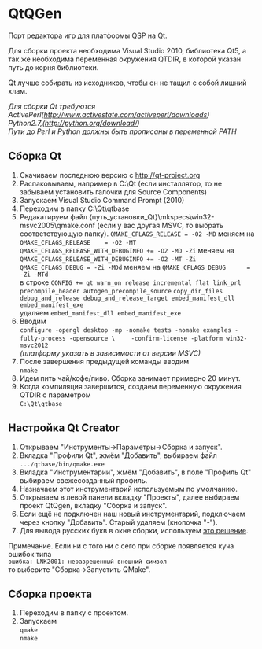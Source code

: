 QtQGen
======
Порт редактора игр для платформы QSP на Qt.

Для сборки проекта необходима Visual Studio 2010, библиотека Qt5, а так же необходима переменная окружения QTDIR,
в которой указан путь до корня библиотеки.

Qt лучше собирать из исходников, чтобы он не тащил с собой лишний хлам.  

*Для сборки Qt требуются*  
*ActivePerl(http://www.activestate.com/activeperl/downloads)*  
*Python2.7,(http://python.org/download/)*  
*Пути до Perl и Python должны быть прописаны в переменной PATH*

Сборка Qt
-------------------
1. Скачиваем последнюю версию с http://qt-project.org
2. Распаковываем, например в C:\Qt (если инсталлятор, то не забываем установить галочки для Source Components)
3. Запускаем Visual Studio Command Prompt (2010)
4. Переходим в папку C:\Qt\qtbase
5. Редакатируем файл {путь_установки_Qt}\mkspecs\win32-msvc2005\qmake.conf (если у вас другая MSVC, то выбрать соответствующую папку).
    `QMAKE_CFLAGS_RELEASE = -O2 -MD` меняем на `QMAKE_CFLAGS_RELEASE    = -O2 -MT`
    `QMAKE_CFLAGS_RELEASE_WITH_DEBUGINFO += -O2 -MD -Zi` меняем на `QMAKE_CFLAGS_RELEASE_WITH_DEBUGINFO += -O2 -MT -Zi`
    `QMAKE_CFLAGS_DEBUG = -Zi -MDd` меняем на `QMAKE_CFLAGS_DEBUG      = -Zi -MTd`
    <br/>в строке `CONFIG += qt warn_on release incremental flat link_prl precompile_header autogen_precompile_source` 
    `copy_dir_files debug_and_release debug_and_release_target embed_manifest_dll embed_manifest_exe`
    <br/>удаляем `embed_manifest_dll embed_manifest_exe` 
6. Вводим  
    `configure -opengl desktop -mp -nomake tests -nomake examples -fully-process -opensource \`
    `    -confirm-license -platform win32-msvc2012`
    <br/>*(платформу указать в зависимости от версии MSVC)*
7. После завершения предыдущей команды вводим  
    `nmake`
8. Идем пить чай/кофе/пиво. Сборка занимает примерно 20 минут.
9. Когда компиляция завершится, создаем переменную окружения QTDIR с параметром  
    `C:\Qt\qtbase`

Настройка Qt Creator
-------------------
1. Открываем "Инструменты->Параметры->Сборка и запуск".
2. Вкладка "Профили Qt", жмём "Добавить", выбираем файл  
    `.../qtbase/bin/qmake.exe`
3. Вкладка "Инструментарии", жмём "Добавить", в поле "Профиль Qt" выбираем свежесозданный профиль.
4. Назначаем этот инструментарий используемым по умолчанию.
5. Открываем в левой панели вкладку "Проекты", далее выбираем проект QtQgen, вкладку "Сборка и запуск". 
6. Если ещё не подключен наш новый инструментарий, подключаем через кнопку "Добавить". Старый удаляем (кнопочка "-").
7. Для вывода русских букв в окне сборки, используем [это решение](http://lab113.ru/qtcreator_kodirovka.php).

Примечание. Если ни с того ни с сего при сборке появляется куча ошибок типа   
    `ошибка: LNK2001: неразрешенный внешний символ`  
то выберите "Сборка->Запустить QMake".

Cборка проекта
-------------------
1. Переходим в папку с проектом.
2. Запускаем  
    `qmake`  
    `nmake`
